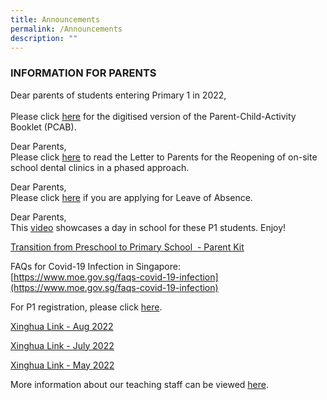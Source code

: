```yaml
---
title: Announcements
permalink: /Announcements
description: ""
---
```



### INFORMATION FOR PARENTS

  

Dear parents of students entering Primary 1 in 2022,  
   
Please click [here](https://xinghuapri.moe.edu.sg/qql/slot/u172/Information%20for%20Parents/Announcements/c2021%20PCAB%20Tip%201%20-%20Tip%2010.pdf) for the digitised version of the Parent-Child-Activity Booklet (PCAB).  
  
Dear Parents,  
Please click [here](https://xinghuapri.moe.edu.sg/qql/slot/u172/Information%20for%20Parents/Announcements/06.07.21%20%20Phase3HA%20reopening%20of%20school%20dental%20clinics_Letter%20to%20Primary%20and%20Secondary%20School%20Parents.pdf) to read the Letter to Parents for the Reopening of on-site school dental clinics in a phased approach.  
  
Dear Parents,  
Please click [here](https://form.gov.sg/60bf165946dcc80011856bf5) if you are applying for Leave of Absence.  
  
Dear Parents,   
This [video](https://xinghuapri.moe.edu.sg/others/p1-virtual-tour-2021) showcases a day in school for these P1 students. Enjoy!   
  
[Transition from Preschool to Primary School  - Parent Kit](https://xinghuapri.moe.edu.sg/qql/slot/u172/Information%20for%20Parents/Announcements/b.%20Parent%20Kit%20-%20Preschool%20to%20Primary%20School%20Transition.pdf)  
  
FAQs for Covid-19 Infection in Singapore:   
[https://www.moe.gov.sg/faqs-covid-19-infection](https://www.moe.gov.sg/faqs-covid-19-infection)  
  
For P1 registration, please click [here](https://www.moe.gov.sg/primary/p1-registration).  
  
[Xinghua Link - Aug 2022](https://xinghuapri.moe.edu.sg/qql/slot/u172/Information%20for%20Parents/Letters%20to%20Parents/2022/XH%20Link_August%202022.pdf)  
  
[Xinghua Link - July 2022](https://xinghuapri.moe.edu.sg/qql/slot/u172/Information%20for%20Parents/Letters%20to%20Parents/2022/XH%20Link_July%202022.pdf)  
  
[Xinghua Link - May 2022](https://xinghuapri.moe.edu.sg/qql/slot/u172/Information%20for%20Parents/Letters%20to%20Parents/2022/XINGHUA%20LINK%20MAY%202022.pdf)  
  
More information about our teaching staff can be viewed [here](https://xinghuapri.moe.edu.sg/staff/teachers).